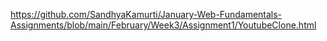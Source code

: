 https://github.com/SandhyaKamurti/January-Web-Fundamentals-Assignments/blob/main/February/Week3/Assignment1/YoutubeClone.html
